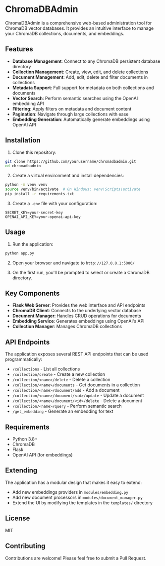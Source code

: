 # ChromaDBAdmin

ChromaDBAdmin is a comprehensive web-based administration tool for ChromaDB vector databases. It provides an intuitive interface to manage your ChromaDB collections, documents, and embeddings.

## Features

- **Database Management**: Connect to any ChromaDB persistent database directory
- **Collection Management**: Create, view, edit, and delete collections
- **Document Management**: Add, edit, delete and filter documents in collections
- **Metadata Support**: Full support for metadata on both collections and documents
- **Vector Search**: Perform semantic searches using the OpenAI embedding API
- **Filtering**: Apply filters on metadata and document content
- **Pagination**: Navigate through large collections with ease
- **Embedding Generation**: Automatically generate embeddings using OpenAI API

## Installation

1. Clone this repository:
```bash
git clone https://github.com/yourusername/chromadbadmin.git
cd chromadbadmin
```

2. Create a virtual environment and install dependencies:
```bash
python -m venv venv
source venv/bin/activate  # On Windows: venv\Scripts\activate
pip install -r requirements.txt
```

3. Create a `.env` file with your configuration:
```
SECRET_KEY=your-secret-key
OPENAI_API_KEY=your-openai-api-key
```

## Usage

1. Run the application:
```bash
python app.py
```

2. Open your browser and navigate to `http://127.0.0.1:5000/`

3. On the first run, you'll be prompted to select or create a ChromaDB directory.

## Key Components

- **Flask Web Server**: Provides the web interface and API endpoints
- **ChromaDB Client**: Connects to the underlying vector database
- **Document Manager**: Handles CRUD operations for documents
- **Embedding Service**: Generates embeddings using OpenAI's API
- **Collection Manager**: Manages ChromaDB collections

## API Endpoints

The application exposes several REST API endpoints that can be used programmatically:

- `/collections` - List all collections
- `/collection/create` - Create a new collection
- `/collection/<name>/delete` - Delete a collection
- `/collection/<name>/documents` - Get documents in a collection
- `/collection/<name>/document/add` - Add a document
- `/collection/<name>/document/<id>/update` - Update a document
- `/collection/<name>/document/<id>/delete` - Delete a document
- `/collection/<name>/query` - Perform semantic search
- `/get_embedding` - Generate an embedding for text

## Requirements

- Python 3.8+
- ChromaDB
- Flask
- OpenAI API (for embeddings)

## Extending

The application has a modular design that makes it easy to extend:

- Add new embeddings providers in `modules/embedding.py`
- Add new document processors in `modules/document_manager.py`
- Extend the UI by modifying the templates in the `templates/` directory

## License

MIT

## Contributing

Contributions are welcome! Please feel free to submit a Pull Request.
